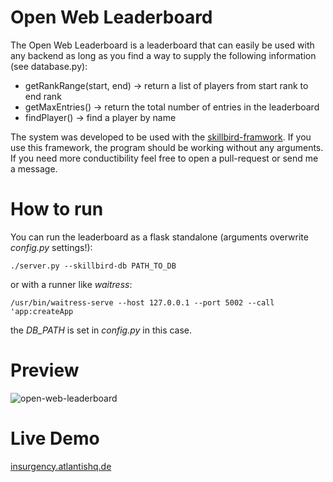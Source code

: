 # Open Web Leaderboard
The Open Web Leaderboard is a leaderboard that can easily be used with any backend as long as you find a way to supply the following information (see database.py):
    
- getRankRange(start, end) -> return a list of players from start rank to end rank
- getMaxEntries() -> return the total number of entries in the leaderboard
- findPlayer() -> find a player by name

The system was developed to be used with the [skillbird-framwork](https://github.com/FAUSheppy/skillbird). If you use this framework, the program should be working without any arguments. If you need more conductibility feel free to open a pull-request or send me a message.

# How to run
You can run the leaderboard as a flask standalone (arguments overwrite *config.py* settings!):

    ./server.py --skillbird-db PATH_TO_DB

or with a runner like *waitress*:

    /usr/bin/waitress-serve --host 127.0.0.1 --port 5002 --call 'app:createApp

the *DB_PATH* is set in *config.py* in this case.

# Preview
![open-web-leaderboard](https://media.atlantishq.de/leaderboard-github-picture.png)

# Live Demo
[insurgency.atlantishq.de](https://insurgency.atlantishq.de)

